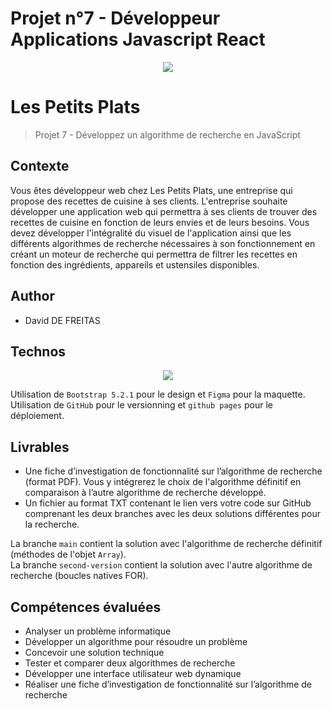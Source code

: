 # Projet n°7 - Développeur Applications Javascript React

<p align="center">
  <img src="https://user.oc-static.com/upload/2020/08/14/15973932905401_logo%20%281%29.png">
</p>

# Les Petits Plats

> Projet 7 - Développez un algorithme de recherche en JavaScript

## Contexte

Vous êtes développeur web chez Les Petits Plats, une entreprise qui propose des recettes de cuisine à ses clients. L'entreprise souhaite développer une application web qui permettra à ses clients de trouver des recettes de cuisine en fonction de leurs envies et de leurs besoins.
Vous devez développer l'intégralité du visuel de l'application ainsi que les différents algorithmes de recherche nécessaires à son fonctionnement en créant un moteur de recherche qui permettra de filtrer les recettes en fonction des ingrédients, appareils et ustensiles disponibles.

## Author

- David DE FREITAS

## Technos

<p align="center">
  <a href="https://skillicons.dev">
    <img src="https://skillicons.dev/icons?i=bootstrap,css,figma,github,html,js" />
  </a>
</p>

Utilisation de `Bootstrap 5.2.1` pour le design et `Figma` pour la maquette.<br>
Utilisation de `GitHub` pour le versionning et `github pages` pour le déploiement.<br>

## Livrables

- Une fiche d’investigation de fonctionnalité sur l’algorithme de recherche (format PDF). Vous y intégrerez le choix de l'algorithme définitif en comparaison à l’autre algorithme de recherche développé.
- Un fichier au format TXT contenant le lien vers votre code sur GitHub comprenant les deux branches avec les deux solutions différentes pour la recherche.

La branche `main` contient la solution avec l'algorithme de recherche définitif (méthodes de l'objet `Array`). <br>
La branche `second-version` contient la solution avec l'autre algorithme de recherche (boucles natives FOR).

## Compétences évaluées

- Analyser un problème informatique
- Développer un algorithme pour résoudre un problème
- Concevoir une solution technique
- Tester et comparer deux algorithmes de recherche
- Développer une interface utilisateur web dynamique
- Réaliser une fiche d’investigation de fonctionnalité sur l’algorithme de recherche

